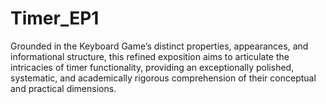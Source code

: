 # Timer_EP1
Grounded in the Keyboard Game’s distinct properties, appearances, and informational structure, this refined exposition aims to articulate the intricacies of timer functionality, providing an exceptionally polished, systematic, and academically rigorous comprehension of their conceptual and practical dimensions.
